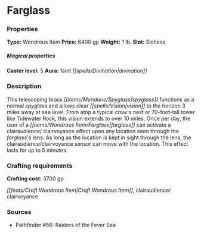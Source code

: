 ﻿---
Title: "Farglass"
Type: "Wondrous Item"
Price: "6400 gp"
Weight: "1 lb."
Slot: "Slotless"
Caster level: "5"
Aura: "faint divination"
Description: |
  "This telescoping brass spyglass functions as a normal spyglass and allows clear vision to the horizon 3 miles away at sea level. From atop a typical crow's nest or 70-foot-tall tower like Tidewater Rock, this vision extends to over 10 miles. Once per day, the user of a _farglass_ can activate a _clairaudience/ clairvoyance_ effect upon any location seen through the _farglass's_ lens. As long as the location is kept in sight through the lens, the _clairaudience/clairvoyance_ sensor can move with the location. This effect lasts for up to 5 minutes."
Crafting cost: "3700 gp"
Sources: "['Pathfinder #56: Raiders of the Fever Sea']"
---

# Farglass

### Properties

**Type:** Wondrous Item **Price:** 6400 gp **Weight:** 1 lb. **Slot:** Slotless

##### Magical properties

**Caster level:** 5 **Aura:** faint _[[spells/Divination|divination]]_

### Description

This telescoping brass _[[items/Mundane/Spyglass|spyglass]]_ functions as a normal _spyglass_ and allows clear _[[spells/Vision|vision]]_ to the horizon 3 miles away at sea level. From atop a typical crow's nest or 70-foot-tall tower like Tidewater Rock, this _vision_ extends to over 10 miles. Once per day, the user of a _[[items/Wondrous Item/Farglass|farglass]]_ can activate a clairaudience/ clairvoyance effect upon any location seen through the _farglass_'s lens. As long as the location is kept in sight through the lens, the clairaudience/clairvoyance sensor can move with the location. This effect lasts for up to 5 minutes.

### Crafting requirements

**Crafting cost:** 3700 gp

_[[feats/Craft Wondrous Item|Craft Wondrous Item]]_, clairaudience/ clairvoyance

### Sources

* Pathfinder #56: Raiders of the Fever Sea